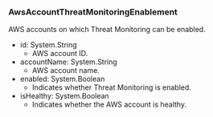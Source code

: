 ### AwsAccountThreatMonitoringEnablement
AWS accounts on which Threat Monitoring can be enabled.

- id: System.String
  - AWS account ID.
- accountName: System.String
  - AWS account name.
- enabled: System.Boolean
  - Indicates whether Threat Monitoring is enabled.
- isHealthy: System.Boolean
  - Indicates whether the AWS account is healthy.
